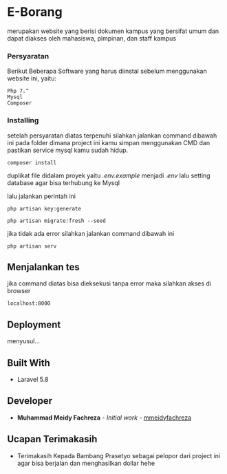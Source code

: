 # E-Borang

merupakan website yang berisi dokumen kampus yang bersifat umum dan dapat diakses oleh mahasiswa, pimpinan, dan staff kampus

<!-- ## Getting Started

These instructions will get you a copy of the project up and running on your local machine for development and testing purposes. See deployment for notes on how to deploy the project on a live system. -->

### Persyaratan

Berikut Beberapa Software yang harus diinstal sebelum menggunakan website ini, yaitu:

```
Php 7.^
Mysql
Composer
```

### Installing

setelah persyaratan diatas terpenuhi silahkan jalankan command dibawah ini pada folder dimana project ini kamu simpan menggunakan CMD dan pastikan service mysql kamu sudah hidup.

```
composer install
```

duplikat file didalam proyek yaitu *.env.example* menjadi *.env* lalu setting database agar bisa terhubung ke Mysql 

lalu jalankan perintah ini

```
php artisan key:generate
```

```
php artisan migrate:fresh --seed
```

jika tidak ada error silahkan jalankan command dibawah ini

```
php artisan serv
```

## Menjalankan tes

jika command diatas bisa dieksekusi tanpa error maka silahkan akses di browser 

```
localhost:8000
```


<!-- 
### Break down into end to end tests

Explain what these tests test and why

```
Give an example
``` -->

<!-- ### And coding style tests

Explain what these tests test and why

```
Give an example
``` -->

## Deployment

menyusul...

## Built With

* Laravel 5.8

<!-- ## Kontribusi -->

<!-- Please read [CONTRIBUTING.md](https://gist.github.com/PurpleBooth/b24679402957c63ec426) for details on our code of conduct, and the process for submitting pull requests to us. -->

<!-- Silahkan kontak saya  -->

<!-- ## Versioning

We use [SemVer](http://semver.org/) for versioning. For the versions available, see the [tags on this repository](https://github.com/your/project/tags).  -->

## Developer

* **Muhammad Meidy Fachreza** - *Initial work* - [mmeidyfachreza](https://github.com/mmeidyfachreza)

<!-- See also the list of [contributors](https://github.com/your/project/contributors) who participated in this project. -->

<!-- ## License

This project is licensed under the MIT License - see the [LICENSE.md](LICENSE.md) file for details -->

## Ucapan Terimakasih

* Terimakasih Kepada Bambang Prasetyo sebagai pelopor dari project ini agar bisa berjalan dan menghasilkan dollar hehe